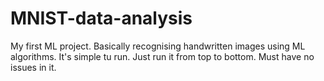 # MNIST-data-analysis
My first ML project. Basically recognising handwritten images using ML algorithms.
It's simple tu run.
Just run it from top to bottom.
Must have no issues in it.
